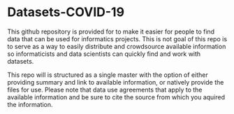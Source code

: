 # Datasets-COVID-19
This github repository is provided for to make it easier for people to find data that can be used for informatics projects. This is not goal of this repo is to serve as a way to easily distribute and crowdsource available information so informaticists and data scientists can quickly find and work with datasets.

This repo will is structured as a single master with the option of either providing summary and link to available information, or natively provide the files for use. Please note that data use agreements that apply to the available information and be sure to cite the source from which you aquired the information. 


